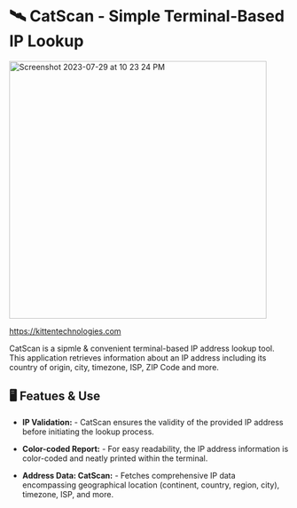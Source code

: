 # 🛰️ CatScan - Simple Terminal-Based IP Lookup

<img width="464" alt="Screenshot 2023-07-29 at 10 23 24 PM" src="https://github.com/mrcafune/CatScan/assets/101951803/6e07da4a-5519-4d4a-a19e-395e4606bb35">

https://kittentechnologies.com

CatScan is a sipmle & convenient terminal-based IP address lookup tool. This application retrieves information about an IP address including its country of origin, city, timezone, ISP, ZIP Code and more.

## 🖥️ Featues & Use

- **IP Validation:** - CatScan ensures the validity of the provided IP address before initiating the lookup process.

- **Color-coded Report:** - For easy readability, the IP address information is color-coded and neatly printed within the terminal.

- **Address Data: CatScan:** - Fetches comprehensive IP data encompassing geographical location (continent, country, region, city), timezone, ISP, and more.
